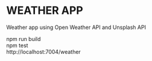 # WEATHER APP
Weather app using Open Weather API and Unsplash API

npm run build <br>
npm test <br>
http://localhost:7004/weather

